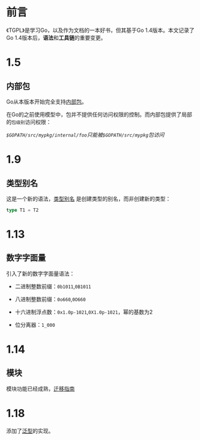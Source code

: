 # 前言

《TGPL》是学习Go，以及作为文档的一本好书，但其基于Go 1.4版本。本文记录了Go 1.4版本后，**语法**和**工具链**的重要变更。

# 1.5

## 内部包

Go从本版本开始完全支持[内部包](https://docs.google.com/document/d/1e8kOo3r51b2BWtTs_1uADIA5djfXhPT36s6eHVRIvaU/edit)。

在Go的之前使用模型中，包并不提供任何访问权限的控制。而内部包提供了局部的`包级别`访问权限：

*`$GOPATH/src/mypkg/internal/foo`只能被`$GOPATH/src/mypkg`包访问*

# 1.9

## 类型别名

这是一个新的语法，[类型别名](https://go.dev/doc/go1.9#language) 是创建类型的别名，而非创建新的类型：

```go
type T1 = T2
```

# 1.13

## 数字字面量

引入了新的数字字面量语法：

- 二进制整数前缀：`0b1011`,`0B1011`

- 八进制整数前缀：`0o660`,`0O660`

- 十六进制浮点数：`0x1.0p-1021`,`0X1.0p-1021`，幂的基数为2

- 位分离器：`1_000`



# 1.14

## 模块

模块功能已经成熟，[迁移指南](https://blog.golang.org/migrating-to-go-modules)

# 1.18

添加了[泛型](https://go.dev/doc/go1.18#language)的实现。